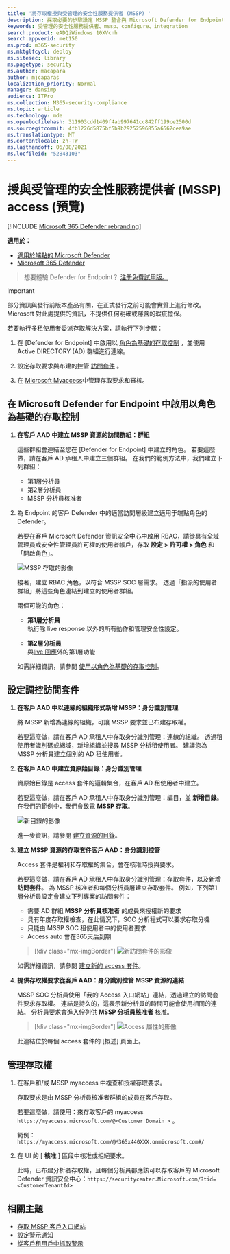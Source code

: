 ```yaml
---
title: '將存取權授與受管理的安全性服務提供者 (MSSP) '
description: 採取必要的步驟設定 MSSP 整合與 Microsoft Defender for Endpoint
keywords: 受管理的安全性服務提供者、mssp、configure、integration
search.product: eADQiWindows 10XVcnh
search.appverid: met150
ms.prod: m365-security
ms.mktglfcycl: deploy
ms.sitesec: library
ms.pagetype: security
ms.author: macapara
author: mjcaparas
localization_priority: Normal
manager: dansimp
audience: ITPro
ms.collection: M365-security-compliance
ms.topic: article
ms.technology: mde
ms.openlocfilehash: 311903cdd1409f4ab997641cc842ff199ce2500d
ms.sourcegitcommit: 4fb1226d5875bf5b9b29252596855a6562cea9ae
ms.translationtype: MT
ms.contentlocale: zh-TW
ms.lasthandoff: 06/08/2021
ms.locfileid: "52843103"
---
```

# <a name="grant-managed-security-service-provider-mssp-access-preview"></a>授與受管理的安全性服務提供者 (MSSP) access (預覽) 

[!INCLUDE [Microsoft 365 Defender rebranding](../../includes/microsoft-defender.md)]

**適用於：**
- [適用於端點的 Microsoft Defender](https://go.microsoft.com/fwlink/p/?linkid=2154037)
- [Microsoft 365 Defender](https://go.microsoft.com/fwlink/?linkid=2118804)


>想要體驗 Defender for Endpoint？ [注册免費試用版。](https://www.microsoft.com/microsoft-365/windows/microsoft-defender-atp?ocid=docs-mssp-support-abovefoldlink)

>[!IMPORTANT] 
>部分資訊與發行前版本產品有關，在正式發行之前可能會實質上進行修改。 Microsoft 對此處提供的資訊，不提供任何明確或隱含的瑕疵擔保。

若要執行多租使用者委派存取解決方案，請執行下列步驟：

1. 在 [Defender for Endpoint] 中啟用以 [角色為基礎的存取控制](rbac.md) ，並使用 Active DIRECTORY (AD) 群組進行連線。

2. 設定存取要求與布建的控管 [訪問套件](/azure/active-directory/governance/identity-governance-overview) 。

3. 在 [Microsoft Myaccess](/azure/active-directory/governance/entitlement-management-request-approve)中管理存取要求和審核。

## <a name="enable-role-based-access-controls-in-microsoft-defender-for-endpoint"></a>在 Microsoft Defender for Endpoint 中啟用以角色為基礎的存取控制

1. **在客戶 AAD 中建立 MSSP 資源的訪問群組：群組**

    這些群組會連結至您在 [Defender for Endpoint] 中建立的角色。 若要這麼做，請在客戶 AD 承租人中建立三個群組。 在我們的範例方法中，我們建立下列群組：

    - 第1層分析員 
    - 第2層分析員 
    - MSSP 分析員核准者  


2. 為 Endpoint 的客戶 Defender 中的適當訪問層級建立適用于端點角色的 Defender。

    若要在客戶 Microsoft Defender 資訊安全中心中啟用 RBAC，請從具有全域管理員或安全性管理員許可權的使用者帳戶，存取 **設定 > 許可權 > 角色** 和「開啟角色」。

    ![MSSP 存取的影像](images/mssp-access.png)

    接著，建立 RBAC 角色，以符合 MSSP SOC 層需求。 透過「指派的使用者群組」將這些角色連結到建立的使用者群組。

    兩個可能的角色：

    - **第1層分析員** <br>
      執行除 live response 以外的所有動作和管理安全性設定。

    - **第2層分析員** <br>
      與[live 回應](live-response.md)外的第1層功能

    如需詳細資訊，請參閱 [使用以角色為基礎的存取控制](rbac.md)。



## <a name="configure-governance-access-packages"></a>設定調控訪問套件

1.  **在客戶 AAD 中以連線的組織形式新增 MSSP：身分識別管理**
    
    將 MSSP 新增為連線的組織，可讓 MSSP 要求並已布建存取權。 

    若要這麼做，請在客戶 AD 承租人中存取身分識別管理：連線的組織。 透過租使用者識別碼或網域，新增組織並搜尋 MSSP 分析租使用者。 建議您為 MSSP 分析員建立個別的 AD 租使用者。

2. **在客戶 AAD 中建立資原始目錄：身分識別管理**

    資原始目錄是 access 套件的邏輯集合，在客戶 AD 租使用者中建立。

    若要這麼做，請在客戶 AD 承租人中存取身分識別管理：編目，並 **新增目錄**。 在我們的範例中，我們會致電 **MSSP 存取**。 

    ![新目錄的影像](images/goverance-catalog.png)

    進一步資訊，請參閱 [建立資源的目錄](/azure/active-directory/governance/entitlement-management-catalog-create)。


3. **建立 MSSP 資源的存取套件客戶 AAD：身分識別控管**

    Access 套件是權利和存取權的集合，會在核准時授與要求。 

    若要這麼做，請在客戶 AD 承租人中存取身分識別管理：存取套件，以及新增 **訪問套件**。 為 MSSP 核准者和每個分析員層建立存取套件。 例如，下列第1層分析員設定會建立下列專案的訪問套件：

    - 需要 AD 群組 **MSSP 分析員核准者** 的成員來授權新的要求
    - 具有年度存取權檢查，在此情況下，SOC 分析程式可以要求存取分機
    - 只能由 MSSP SOC 租使用者中的使用者要求
    - Access auto 會在365天后到期

    > [!div class="mx-imgBorder"]
    > ![新訪問套件的影像](images/new-access-package.png)

    如需詳細資訊，請參閱 [建立新的 access 套件](/azure/active-directory/governance/entitlement-management-access-package-create)。


4. **提供存取權要求從客戶 AAD：身分識別控管 MSSP 資源的連結**

    MSSP SOC 分析員使用「我的 Access 入口網站」連結，透過建立的訪問套件要求存取權。 連結是持久的，這表示新分析員的時間可能會使用相同的連結。 分析員要求會進入佇列供 **MSSP 分析員核准者** 核准。

    > [!div class="mx-imgBorder"]
    > ![Access 屬性的影像](images/access-properties.png)

    此連結位於每個 access 套件的 [概述] 頁面上。

## <a name="manage-access"></a>管理存取權 

1. 在客戶和/或 MSSP myaccess 中複查和授權存取要求。

    存取要求是由 MSSP 分析員核准者群組的成員在客戶存取。

    若要這麼做，請使用：來存取客戶的 myaccess  `https://myaccess.microsoft.com/@<Customer Domain >` 。 

    範例： `https://myaccess.microsoft.com/@M365x440XXX.onmicrosoft.com#/`   
2. 在 UI 的 [ **核准** ] 區段中核准或拒絕要求。

    此時，已布建分析者存取權，且每個分析員都應該可以存取客戶的 Microsoft Defender 資訊安全中心：`https://securitycenter.Microsoft.com/?tid=<CustomerTenantId>`

## <a name="related-topics"></a>相關主題
- [存取 MSSP 客戶入口網站](access-mssp-portal.md)
- [設定警示通知](configure-mssp-notifications.md)
- [從客戶租用戶中抓取警示](fetch-alerts-mssp.md)



 

